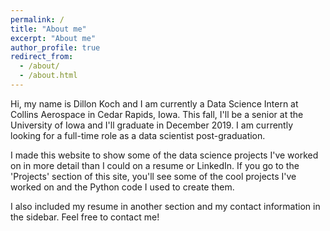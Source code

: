 ```yaml
---
permalink: /
title: "About me"
excerpt: "About me"
author_profile: true
redirect_from: 
  - /about/
  - /about.html
---
```


Hi, my name is Dillon Koch and I am currently a Data Science Intern at Collins Aerospace in Cedar Rapids, Iowa. This fall, I'll be a senior at the University of Iowa and I'll graduate in December 2019. I am currently looking for a full-time role as a data scientist post-graduation.

I made this website to show some of the data science projects I've worked on in more detail than I could on a resume or LinkedIn. If you go to the 'Projects' section of this site, you'll see some of the cool projects I've worked on and the Python code I used to create them.

I also included my resume in another section and my contact information in the sidebar. Feel free to contact me!

